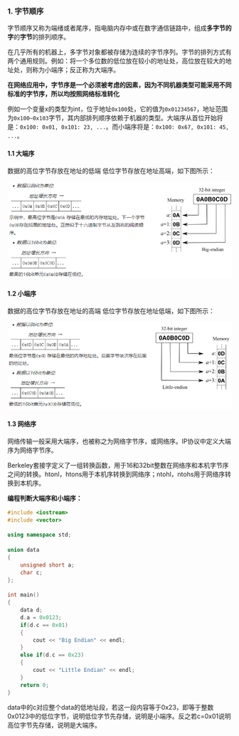 ### 1. 字节顺序
字节顺序又称为端绪或者尾序，指电脑内存中或在数字通信链路中，组成**多字节的字**的**字节**的排列顺序。

在几乎所有的机器上，多字节对象都被存储为连续的字节序列。字节的排列方式有两个通用规则。例如：将一个多位数的低位放在较小的地址处，高位放在较大的地址处，则称为小端序；反正称为大端序。

**在网络应用中，字节序是一个必须被考虑的因素，因为不同机器类型可能采用不同标准的字节序，所以均按照网络标准转化**

例如一个变量x的类型为int，位于地址```0x100```处，它的值为```0x01234567```，地址范围为```0x100~0x103```字节，其内部排列顺序依赖于机器的类型。大端序从首位开始将是：```0x100: 0x01, 0x101: 23, ...```。而小端序将是：```0x100: 0x67, 0x101: 45, ...```。

#### 1.1 大端序
数据的高位字节存放在地址的低端 低位字节存放在地址高端，如下图所示：

![](https://raw.githubusercontent.com/fengz63/picture/main/20210831093833.png)

#### 1.2 小端序
数据的高位字节存放在地址的高端 低位字节存放在地址低端，如下图所示：

![](https://raw.githubusercontent.com/fengz63/picture/main/20210831094237.png)

#### 1.3 网络序
网络传输一般采用大端序，也被称之为网络字节序，或网络序。IP协议中定义大端序为网络字节序。

Berkeley套接字定义了一组转换函数，用于16和32bit整数在网络序和本机字节序之间的转换。htonl，htons用于本机序转换到网络序；ntohl，ntohs用于网络序转换到本机序。

**编程判断大端序和小端序：**
```cpp
#include <iostream>
#include <vector>

using namespace std;

union data
{
    unsigned short a;
    char c;
};

int main()
{
    data d;
    d.a = 0x0123;
    if(d.c == 0x01)
    {
        cout << "Big Endian" << endl;
    }
    else if(d.c == 0x23)
    {
        cout << "Little Endian" << endl;
    }
    return 0;
}
```

data中的c对应整个data的低地址段，若这一段内容等于0x23，即等于整数0x0123中的低位字节，说明低位字节先存储，说明是小端序。反之若c=0x01说明高位字节先存储，说明是大端序。
